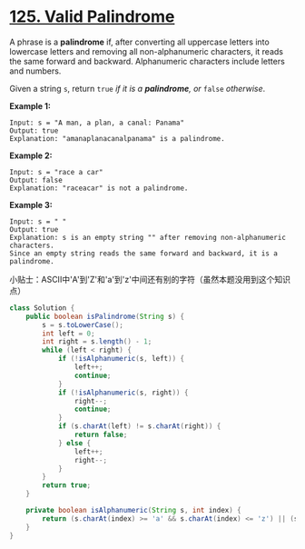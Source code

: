 # [125. Valid Palindrome](https://leetcode.com/problems/valid-palindrome/)

A phrase is a **palindrome** if, after converting all uppercase letters into lowercase letters and removing all non-alphanumeric characters, it reads the same forward and backward. Alphanumeric characters include letters and numbers.

Given a string `s`, return `true` *if it is a **palindrome**, or* `false` *otherwise*.

 

**Example 1:**

```
Input: s = "A man, a plan, a canal: Panama"
Output: true
Explanation: "amanaplanacanalpanama" is a palindrome.
```

**Example 2:**

```
Input: s = "race a car"
Output: false
Explanation: "raceacar" is not a palindrome.
```

**Example 3:**

```
Input: s = " "
Output: true
Explanation: s is an empty string "" after removing non-alphanumeric characters.
Since an empty string reads the same forward and backward, it is a palindrome.
```



小贴士：ASCII中'A'到'Z'和'a'到'z'中间还有别的字符（虽然本题没用到这个知识点）

```java
class Solution {
    public boolean isPalindrome(String s) {
        s = s.toLowerCase();
        int left = 0;
        int right = s.length() - 1;
        while (left < right) {
            if (!isAlphanumeric(s, left)) {
                left++;
                continue;
            }
            if (!isAlphanumeric(s, right)) {
                right--;
                continue;
            }
            if (s.charAt(left) != s.charAt(right)) {
                return false;
            } else {
                left++;
                right--;
            }
        }
        return true;
    }

    private boolean isAlphanumeric(String s, int index) {
        return (s.charAt(index) >= 'a' && s.charAt(index) <= 'z') || (s.charAt(index) >= '0' && s.charAt(index) <= '9');
    }
}
```

